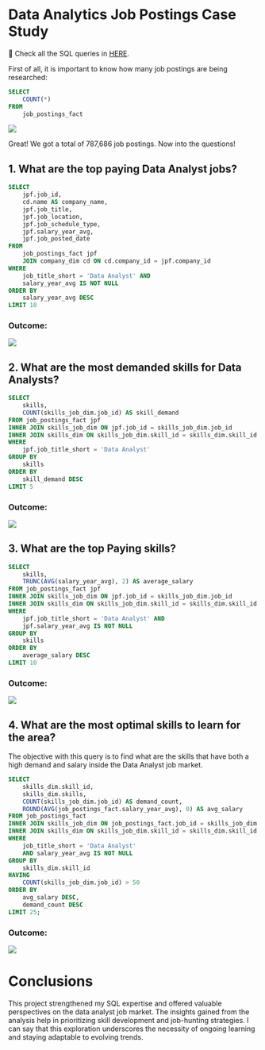 # Data Analytics Job Postings Case Study

🔎 Check all the SQL queries in [HERE](/project_sql/).

First of all, it is important to know how many job postings are being researched:

```sql
SELECT
    COUNT(*)
FROM 
    job_postings_fact
```

<img src="https://github.com/fernandoprim/Assets/blob/main/job_posting_project/Total.png"/>

Great! We got a total of 787,686 job postings.
Now into the questions!

## 1. What are the top paying Data Analyst jobs?

```sql
SELECT
    jpf.job_id,
    cd.name AS company_name,
    jpf.job_title,
    jpf.job_location,
    jpf.job_schedule_type,
    jpf.salary_year_avg,
    jpf.job_posted_date
FROM
    job_postings_fact jpf
    JOIN company_dim cd ON cd.company_id = jpf.company_id
WHERE
    job_title_short = 'Data Analyst' AND
    salary_year_avg IS NOT NULL
ORDER BY
    salary_year_avg DESC
LIMIT 10
```

### Outcome:

<img src="https://github.com/fernandoprim/Assets/blob/main/job_posting_project/Q1.png"/>

## 2. What are the most demanded skills for Data Analysts?

```sql
SELECT
    skills,
    COUNT(skills_job_dim.job_id) AS skill_demand
FROM job_postings_fact jpf
INNER JOIN skills_job_dim ON jpf.job_id = skills_job_dim.job_id
INNER JOIN skills_dim ON skills_job_dim.skill_id = skills_dim.skill_id
WHERE
    jpf.job_title_short = 'Data Analyst'
GROUP BY
    skills
ORDER BY
    skill_demand DESC
LIMIT 5
```

### Outcome:

<img src="https://github.com/fernandoprim/Assets/blob/main/job_posting_project/Q2.png"/>

## 3. What are the top Paying skills?

```sql
SELECT
    skills,
    TRUNC(AVG(salary_year_avg), 2) AS average_salary
FROM job_postings_fact jpf
INNER JOIN skills_job_dim ON jpf.job_id = skills_job_dim.job_id
INNER JOIN skills_dim ON skills_job_dim.skill_id = skills_dim.skill_id
WHERE
    jpf.job_title_short = 'Data Analyst' AND
    jpf.salary_year_avg IS NOT NULL
GROUP BY
    skills
ORDER BY
    average_salary DESC
LIMIT 10
```

### Outcome:

<img src="https://github.com/fernandoprim/Assets/blob/main/job_posting_project/Q3.png"/>

## 4. What are the most optimal skills to learn for the area?

The objective with this query is to find what are the skills that have both a high demand and salary inside the Data Analyst job market.

```sql
SELECT 
    skills_dim.skill_id,
    skills_dim.skills,
    COUNT(skills_job_dim.job_id) AS demand_count,
    ROUND(AVG(job_postings_fact.salary_year_avg), 0) AS avg_salary
FROM job_postings_fact
INNER JOIN skills_job_dim ON job_postings_fact.job_id = skills_job_dim.job_id
INNER JOIN skills_dim ON skills_job_dim.skill_id = skills_dim.skill_id
WHERE
    job_title_short = 'Data Analyst'
    AND salary_year_avg IS NOT NULL
GROUP BY
    skills_dim.skill_id
HAVING
    COUNT(skills_job_dim.job_id) > 50
ORDER BY
    avg_salary DESC,
    demand_count DESC
LIMIT 25;
```

### Outcome:

<img src="https://github.com/fernandoprim/Assets/blob/main/job_posting_project/Q4.png"/>

# Conclusions

This project strengthened my SQL expertise and offered valuable perspectives on the data analyst job market. The insights gained from the analysis help in prioritizing skill development and job-hunting strategies. I can say that this exploration underscores the necessity of ongoing learning and staying adaptable to evolving trends.
